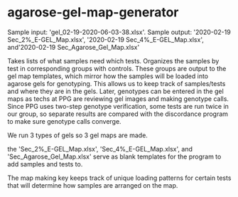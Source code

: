 # agarose-gel-map-generator

Sample input: 'gel_02-19-2020-06-03-38.xlsx'. 
Sample output: '2020-02-19 Sec_2%_E-GEL_Map.xlsx', '2020-02-19 Sec_4%_E-GEL_Map.xlsx', and'2020-02-19 Sec_Agarose_Gel_Map.xlsx'

Takes lists of what samples need which tests. Organizes the samples by test in corresponding groups with controls.
These groups are output to the gel map templates, which mirror how the samples will be loaded into agarose gels for genotyping.
This allows us to keep track of samples/tests and where they are in the gels. 
Later, genotypes can be entered in the gel maps as techs at PPG are reviewing gel images and making genotype calls. 
Since PPG uses two-step genotype verification, some tests are run twice in our group, so separate results are compared with the
discordance program to make sure genotype calls converge.

We run 3 types of gels so 3 gel maps are made. 

the 'Sec_2%_E-GEL_Map.xlsx', 'Sec_4%_E-GEL_Map.xlsx', and 'Sec_Agarose_Gel_Map.xlsx' serve as blank templates for the program to add
samples and tests to. 

The map making key keeps track of unique loading patterns for certain tests that will determine how samples are arranged on the map.


